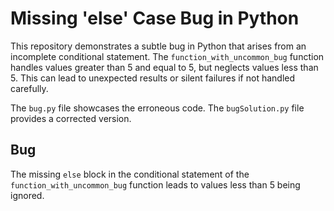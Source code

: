 # Missing 'else' Case Bug in Python

This repository demonstrates a subtle bug in Python that arises from an incomplete conditional statement.  The `function_with_uncommon_bug` function handles values greater than 5 and equal to 5, but neglects values less than 5. This can lead to unexpected results or silent failures if not handled carefully.

The `bug.py` file showcases the erroneous code.  The `bugSolution.py` file provides a corrected version.

## Bug

The missing `else` block in the conditional statement of the `function_with_uncommon_bug` function leads to values less than 5 being ignored.